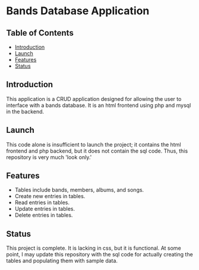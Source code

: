 # Bands Database Application

## Table of Contents
- [Introduction](#introduction)
- [Launch](#launch)
- [Features](#features)
- [Status](#status)

## Introduction

This application is a CRUD application designed for allowing the user to interface with a bands database. It is an html frontend using php and mysql in the backend.

## Launch

This code alone is insufficient to launch the project; it contains the html frontend and php backend, but it does not contain the sql code. Thus, this repository is very much 'look only.'

## Features
- Tables include bands, members, albums, and songs.
- Create new entries in tables.
- Read entries in tables.
- Update entries in tables.
- Delete entries in tables.

## Status

This project is complete. It is lacking in css, but it is functional. At some point, I may update this repository with the sql code for actually creating the tables and populating them with sample data.